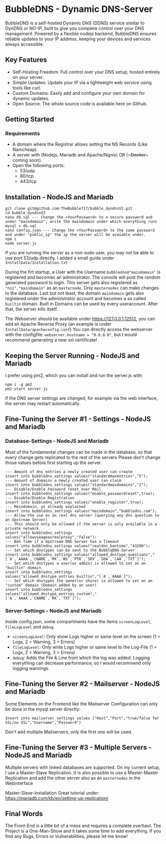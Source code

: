 # BubbleDNS - Dynamic DNS-Server

BubbleDNS is a self-hosted Dynamic DNS (DDNS) service similar to DynDNS or NO-IP, built to give you complete control over your DNS management. Powered by a flexible nodejs backend, BubbleDNS ensures reliable updates to your IP address, keeping your devices and services always accessible.


## Key Features
* Self-Hosting Freedom: Full control over your DNS setup, hosted entirely on your server.
* Simple Updates: Update your IP via a lightweight web service using tools like curl.
* Custom Domains: Easily add and configure your own domain for dynamic updates.
* Open Source: The whole source code is available here on Github.


## Getting Started
### Requirements
* A domain where the Registrar allows setting the NS Records (Like Namcheap).
* A server with (Nodejs, Mariadb and Apache/Ngnix) OR (~~~Docker~~~ coming soon).
* Open the following ports:
    * 53/udp
    * 80/tcp
    * 443/tcp


## Installation - NodeJS and Mariadb

```
git clone git@github.com:TheBubble717/bubble_dyndnsV2.git
cd bubble_dyndnsV2
nano db.sql --- Change the <YourPassword> to a secure password and under "maindomain", write the maindomain under which everything runs
mysql < db.sql
nano config.json --- Change the <YourPassword> to the same password and under "public_ip" the ip the server will be avaiable under.
npm i
node server.js
```

If you are running the server as a non-sudo user, you may not be able to use port 53/udp directly. I added a small guide under `InstallData/Installation.txt`

During the firt startup, a User with the Username `bubbledns@"maindomain"` is registered and becomes an administrator. The console will post the random generated password to login.
This server gets also registered as `"ns1"."maindomain"` as an `masternode`. Only `masternodes` can make changes to the database.
Last but not least, the domain `maindomain` gets also registered under the administrator account and becomes a so called `builtin` domain.
Built in Domains can be used by every useraccount. After that, the server kills itself.

The Webserver should be available under https://127.0.0.1:12512, you can add an Apache Reverse Proxy (an example is under `InstallData/apacheconfig.conf`)
You can directly access the webserver with the configfile: `webserver.hostname = "0.0.0.0"`, but I would recommend generating a new ssl certificate!

## Keeping the Server Running - NodeJS and Mariadb

I prefer using pm2, which you can install and run the server.js with:

```
npm i -g pm2
pm2 start server.js
```
If the DNS server settings are changed, for example via the web interface, the server may restart automatically.


## Fine-Tuning the Server #1 - Settings - NodeJS and Mariadb

### Database-Settings - NodeJS and Mariadb
Most of the fundamental changes can be made in the database, so that every change gets replicated to the rest of the servers
Please don't change those values before first starting up the server.
```
--- Amount of dns_entries a newly created user can create
insert into bubbledns_settings values("standardmaxentries","5");  
--- Amount of domains a newly created user can claim
insert into bubbledns_settings values("standardmaxdomains","2");  
--- Disable/Enable Password reset over Mail
insert into bubbledns_settings values("enable_passwordreset",true); 
--- Disable/Enable Registration
insert into bubbledns_settings values("enable_register",true);    
--- Maindomain, as already explained
insert into bubbledns_settings values("maindomain","bubbledns.com"); 
--- Allow the use as an real dns server (querying any dns question to an Upstream Server)
--- This should only be allowed if the server is only available in a private network
insert into bubbledns_settings values("allowuseageasrealproxy","false");
--- Ban Time if a Upstream DNS Server has a Timeout
insert into bubbledns_settings values("realdns_bantime","43200");
--- Set which dnstypes can be sent to the BubbleDNS-Server
insert into bubbledns_settings values("allowed_dnstype_questions","[`A`,`AAAA`,`CNAME`,`MX`,`NS`,`PTR`,`SRV`,`SOA`,`CAA`,`TXT`]");
--- Set which dnstypes a user(or admin) is allowed to set on an "builtin" domain
insert into bubbledns_settings values("allowed_dnstype_entries_builtin","[`A`,`AAAA`]");
--- Set which dnstypes the owner(or share) is allowed to set on an "custom" domain (Domain added by an user)
insert into bubbledns_settings values("allowed_dnstype_entries_custom","[`A`,`AAAA`,`CNAME`,`MX`,`TXT`]");
```

### Server-Settings - NodeJS and Mariadb
Inside config.json, some compartments have the items `screenLogLevel`, `fileLogLevel` and `debug`.
* `screenLogLevel`: Only show Logs higher or same level on the screen (1 = Logs, 2 = Warning, 3 = Errors)
* `fileLogLevel`: Only write Logs higher or same level to the Log-File (1 = Logs, 2 = Warning, 3 = Errors)
* `debug`: Adds the File & Line from which the log was added.
Logging everything can decrease performance, so I would recommend only logging warnings.


## Fine-Tuning the Server #2 - Mailserver - NodeJS and Mariadb
Some Elements on the Frontend like the Mailserver Configuration can only be done in the mysql server directly:
```
Insert into mailserver_settings values ("Host","Port","true/false for SSL/no SSL","Username","Password")
```
Don't add multiple Mailservers, only the first one will be used.

## Fine-Tuning the Server #3 - Multiple Servers - NodeJS and Mariadb
Multiple servers with linked databases are supported.
On my current setup, I use a Master-Slave Replication. It is also possible to use a Master-Master Replication and add the other server also as an `masternodes` in the Webinterface

Master-Slave-Installation
Great tutorial under: https://mariadb.com/kb/en/setting-up-replication/

## Final Words
The Front-End is a little bit of a mess and requires a complete overhaul. The Project is a One-Man-Show and it takes some time to add everything. If you find any Bugs, Errors or Vulnerabilities, please let me know!